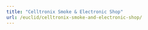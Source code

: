 ```yaml
---
title: "Celltronix Smoke & Electronic Shop"
url: /euclid/celltronix-smoke-and-electronic-shop/
---
```

